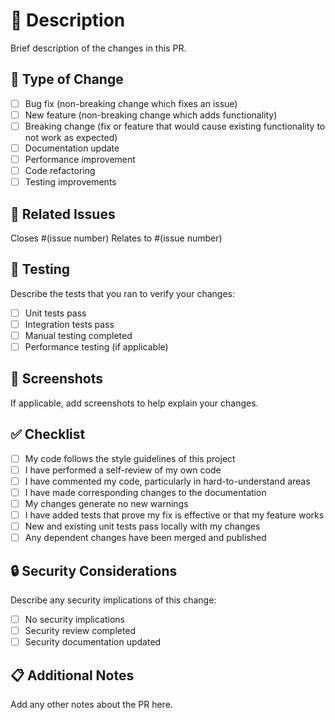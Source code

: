 # 📝 Description

Brief description of the changes in this PR.

## 🎯 Type of Change

- [ ] Bug fix (non-breaking change which fixes an issue)
- [ ] New feature (non-breaking change which adds functionality)
- [ ] Breaking change (fix or feature that would cause existing functionality to not work as expected)
- [ ] Documentation update
- [ ] Performance improvement
- [ ] Code refactoring
- [ ] Testing improvements

## 🔗 Related Issues

Closes #(issue number)
Relates to #(issue number)

## 🧪 Testing

Describe the tests that you ran to verify your changes:

- [ ] Unit tests pass
- [ ] Integration tests pass
- [ ] Manual testing completed
- [ ] Performance testing (if applicable)

## 📸 Screenshots

If applicable, add screenshots to help explain your changes.

## ✅ Checklist

- [ ] My code follows the style guidelines of this project
- [ ] I have performed a self-review of my own code
- [ ] I have commented my code, particularly in hard-to-understand areas
- [ ] I have made corresponding changes to the documentation
- [ ] My changes generate no new warnings
- [ ] I have added tests that prove my fix is effective or that my feature works
- [ ] New and existing unit tests pass locally with my changes
- [ ] Any dependent changes have been merged and published

## 🔒 Security Considerations

Describe any security implications of this change:

- [ ] No security implications
- [ ] Security review completed
- [ ] Security documentation updated

## 📋 Additional Notes

Add any other notes about the PR here.
